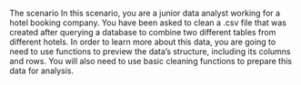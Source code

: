 The scenario
In this scenario, you are a junior data analyst working for a hotel booking company. You have been asked to
clean a .csv file that was created after querying a database to combine two different tables from different
hotels. In order to learn more about this data, you are going to need to use functions to preview the data’s
structure, including its columns and rows. You will also need to use basic cleaning functions to prepare this
data for analysis.
